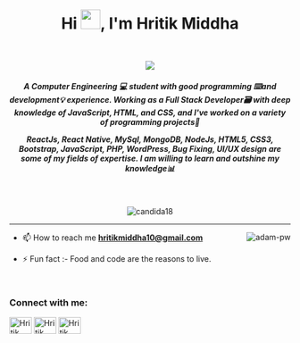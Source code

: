 <h1 align="center">Hi <img src="https://media.giphy.com/media/hvRJCLFzcasrR4ia7z/giphy.gif" width="35">, I'm Hritik Middha</h1>
<br>
<p align="center">
  <a href="https://github.com/DenverCoder1/readme-typing-svg"><img src="https://readme-typing-svg.herokuapp.com?lines=Computer+Science+Student;Full+Stack+Web+Developer;DS%20|%20AI%20|%20ML%20Enthusiast;Graphic%20Designer;Always%20learning%20new%20things&center=true&width=500&height=50"></a>
</p>
<h5 align="center">A Computer Engineering 💻 student with good programming ⌨️and development💡 experience.
Working as a Full Stack Developer🗃️ with deep knowledge of JavaScript, HTML, and CSS, and I've worked on a variety of programming projects🧾

ReactJs, React Native, MySql, MongoDB, NodeJs, HTML5, CSS3, Bootstrap, JavaScript, PHP, WordPress, Bug Fixing, UI/UX design are some of my fields of expertise. I am willing to learn and outshine my knowledge📊</h5>
<br>
<p align="center"> <img src="https://komarev.com/ghpvc/?username=candida18&label=Profile%20views&color=0e75b6&style=plastic" alt="candida18" /> </p>
<hr>

<p><img align="right" src="https://github.com/Adam-pw/Adam-pw/blob/main/animation_500_kxa883sd.gif" alt="adam-pw" /></p>


- 📫 How to reach me **hritikmiddha10@gmail.com**

- ⚡ Fun fact :- Food and code are the reasons to live.

<br>

<h3 align="left">Connect with me:</h3>
<p align="left">
  <a href="https://www.linkedin.com/in/hritik-middha10/" target="blank"><img align="center"
      src="https://raw.githubusercontent.com/rahuldkjain/github-profile-readme-generator/master/src/images/icons/Social/linked-in-alt.svg"
      alt="Hritik" height="30" width="40" /></a>
  <a href="https://www.facebook.com/hritik.middha10/" target="blank"><img align="center"
      src="https://raw.githubusercontent.com/rahuldkjain/github-profile-readme-generator/master/src/images/icons/Social/facebook.svg"
      alt="Hritik" height="30" width="40" /></a>
  <a href="https://www.instagram.com/hritikarora._/" target="blank"><img align="center"
      src="https://raw.githubusercontent.com/rahuldkjain/github-profile-readme-generator/master/src/images/icons/Social/instagram.svg"
      alt="Hritik" height="30" width="40" /></a>
</p>

<br>

